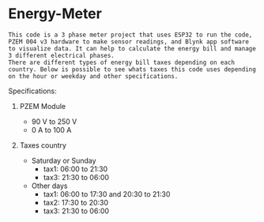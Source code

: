 # Energy-Meter
    This code is a 3 phase meter project that uses ESP32 to run the code, PZEM 004 v3 hardware to make sensor readings, and Blynk app software to visualize data. It can help to calculate the energy bill and manage 3 different electrical phases.
    There are different types of energy bill taxes depending on each country. Below is possible to see whats taxes this code uses depending on the hour or weekday and other specifications.

Specifications:

1. PZEM Module
    - 90 V to 250 V
    - 0 A to 100 A

2. Taxes country
    - Saturday or Sunday
      - tax1: 06:00 to 21:30
      - tax3: 21:30 to 06:00
    - Other days
      - tax1: 06:00 to 17:30 and 20:30 to 21:30
      - tax2: 17:30 to 20:30
      - tax3: 21:30 to 06:00
